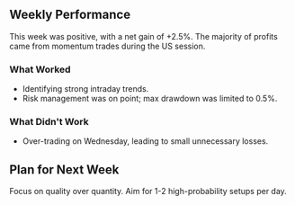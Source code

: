 ## Weekly Performance
This week was positive, with a net gain of +2.5%. The majority of profits came from momentum trades during the US session.

### What Worked
- Identifying strong intraday trends.
- Risk management was on point; max drawdown was limited to 0.5%.

### What Didn't Work
- Over-trading on Wednesday, leading to small unnecessary losses.

## Plan for Next Week
Focus on quality over quantity. Aim for 1-2 high-probability setups per day.
